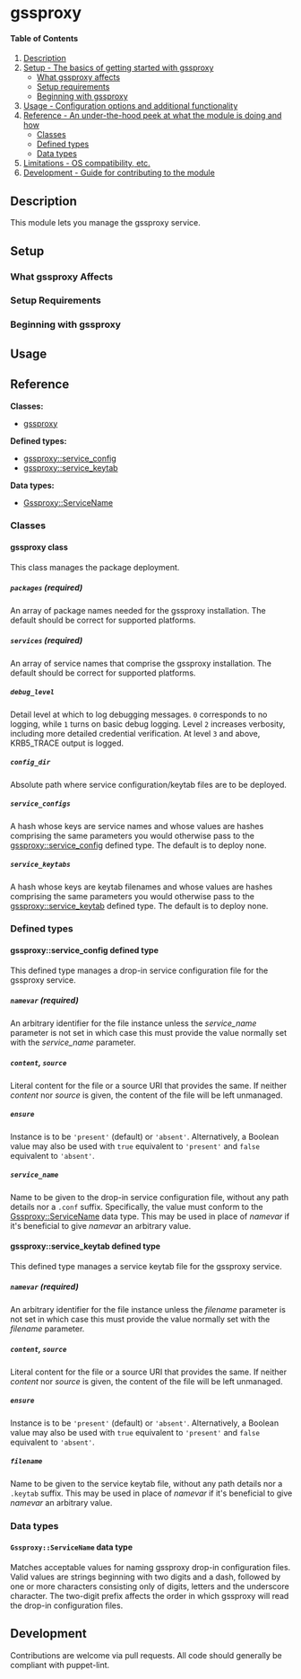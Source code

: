<!--
This file is part of the doubledog-gssproxy Puppet module.
Copyright 2022 John Florian <jflorian@doubledog.org>
SPDX-License-Identifier: GPL-3.0-or-later
-->

# gssproxy

#### Table of Contents

1. [Description](#description)
1. [Setup - The basics of getting started with gssproxy](#setup)
    * [What gssproxy affects](#what-gssproxy-affects)
    * [Setup requirements](#setup-requirements)
    * [Beginning with gssproxy](#beginning-with-gssproxy)
1. [Usage - Configuration options and additional functionality](#usage)
1. [Reference - An under-the-hood peek at what the module is doing and how](#reference)
    * [Classes](#classes)
    * [Defined types](#defined-types)
    * [Data types](#data-types)
1. [Limitations - OS compatibility, etc.](#limitations)
1. [Development - Guide for contributing to the module](#development)

## Description

This module lets you manage the gssproxy service.

## Setup

### What gssproxy Affects

### Setup Requirements

### Beginning with gssproxy

## Usage

## Reference

**Classes:**

* [gssproxy](#gssproxy-class)

**Defined types:**

* [gssproxy::service\_config](#gssproxyservice_config-defined-type)
* [gssproxy::service\_keytab](#gssproxyservice_keytab-defined-type)

**Data types:**

* [Gssproxy::ServiceName](#gssproxyservicename-data-type)


### Classes

#### gssproxy class

This class manages the package deployment.

##### `packages` (required)
An array of package names needed for the gssproxy installation.  The default should be correct for supported platforms.

##### `services` (required)
An array of service names that comprise the gssproxy installation.  The default should be correct for supported platforms.

##### `debug_level`
Detail level at which to log debugging messages.  `0` corresponds to no logging, while `1` turns on basic debug logging.  Level `2` increases verbosity, including more detailed credential verification.  At level `3` and above, KRB5_TRACE output is logged.

##### `config_dir`
Absolute path where service configuration/keytab files are to be deployed.

##### `service_configs`
A hash whose keys are service names and whose values are hashes comprising the same parameters you would otherwise pass to the [gssproxy::service\_config](#gssproxyservice_config-defined-type) defined type.  The default is to deploy none.

##### `service_keytabs`
A hash whose keys are keytab filenames and whose values are hashes comprising the same parameters you would otherwise pass to the [gssproxy::service\_keytab](#gssproxyservice_keytab-defined-type) defined type.  The default is to deploy none.


### Defined types

#### gssproxy::service\_config defined type

This defined type manages a drop-in service configuration file for the gssproxy service.

##### `namevar` (required)
An arbitrary identifier for the file instance unless the *service_name* parameter is not set in which case this must provide the value normally set with the *service_name* parameter.

##### `content`, `source`
Literal content for the file or a source URI that provides the same.  If neither *content* nor *source* is given, the content of the file will be left unmanaged.

##### `ensure`
Instance is to be `'present'` (default) or `'absent'`.  Alternatively, a Boolean value may also be used with `true` equivalent to `'present'` and `false` equivalent to `'absent'`.

##### `service_name`
Name to be given to the drop-in service configuration file, without any path details nor a `.conf` suffix.  Specifically, the value must conform to the [Gssproxy::ServiceName](#gssproxyservicename-data-type) data type.  This may be used in place of *namevar* if it's beneficial to give *namevar* an arbitrary value.


#### gssproxy::service\_keytab defined type

This defined type manages a service keytab file for the gssproxy service.

##### `namevar` (required)
An arbitrary identifier for the file instance unless the *filename* parameter is not set in which case this must provide the value normally set with the *filename* parameter.

##### `content`, `source`
Literal content for the file or a source URI that provides the same.  If neither *content* nor *source* is given, the content of the file will be left unmanaged.

##### `ensure`
Instance is to be `'present'` (default) or `'absent'`.  Alternatively, a Boolean value may also be used with `true` equivalent to `'present'` and `false` equivalent to `'absent'`.

##### `filename`
Name to be given to the service keytab file, without any path details nor a `.keytab` suffix.  This may be used in place of *namevar* if it's beneficial to give *namevar* an arbitrary value.


### Data types

#### `Gssproxy::ServiceName` data type

Matches acceptable values for naming gssproxy drop-in configuration files.  Valid values are strings beginning with two digits and a dash, followed by one or more characters consisting only of digits, letters and the underscore character.  The two-digit prefix affects the order in which gssproxy will read the drop-in configuration files.


## Development

Contributions are welcome via pull requests.  All code should generally be compliant with puppet-lint.
